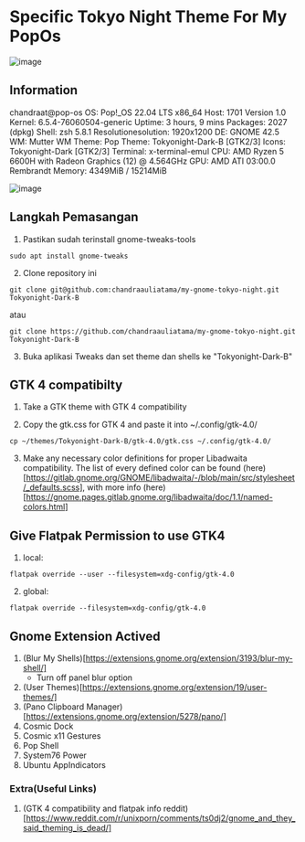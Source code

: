 # Specific Tokyo Night Theme For My PopOs

![image](https://github.com/chandraauliatama/my-gnome-tokyo-night/assets/64741857/f99da353-79d8-4117-b17d-1e00dc8adf18)

## Information

chandraat@pop-os 
OS: Pop!_OS 22.04 LTS x86_64 
Host: 1701 Version 1.0 
Kernel: 6.5.4-76060504-generic 
Uptime: 3 hours, 9 mins 
Packages: 2027 (dpkg) 
Shell: zsh 5.8.1 
Resolutionesolution: 1920x1200 
DE: GNOME 42.5 
WM: Mutter 
WM Theme: Pop 
Theme: Tokyonight-Dark-B [GTK2/3] 
Icons: Tokyonight-Dark [GTK2/3] 
Terminal: x-terminal-emul 
CPU: AMD Ryzen 5 6600H with Radeon Graphics (12) @ 4.564GHz 
GPU: AMD ATI 03:00.0 Rembrandt 
Memory: 4349MiB / 15214MiB 

![image](https://github.com/chandraauliatama/my-gnome-tokyo-night/assets/64741857/036f7c06-d03b-4302-abca-7589ca0023e0)


## Langkah Pemasangan
1. Pastikan sudah terinstall gnome-tweaks-tools
```
sudo apt install gnome-tweaks
```
2. Clone repository ini
```
git clone git@github.com:chandraauliatama/my-gnome-tokyo-night.git Tokyonight-Dark-B
```
atau
```
git clone https://github.com/chandraauliatama/my-gnome-tokyo-night.git Tokyonight-Dark-B
```
3. Buka aplikasi Tweaks dan set theme dan shells ke "Tokyonight-Dark-B"

## GTK 4 compatibilty
1. Take a GTK theme with GTK 4 compatibility

2. Copy the gtk.css for GTK 4 and paste it into ~/.config/gtk-4.0/
```
cp ~/themes/Tokyonight-Dark-B/gtk-4.0/gtk.css ~/.config/gtk-4.0/
```
3. Make any necessary color definitions for proper Libadwaita compatibility. The list of every defined color can be found (here)[https://gitlab.gnome.org/GNOME/libadwaita/-/blob/main/src/stylesheet/_defaults.scss], with more info (here)[https://gnome.pages.gitlab.gnome.org/libadwaita/doc/1.1/named-colors.html]

## Give Flatpak Permission to use GTK4
1. local: 
```
flatpak override --user --filesystem=xdg-config/gtk-4.0
```

2. global: 
```
flatpak override --filesystem=xdg-config/gtk-4.0

```

## Gnome Extension Actived
1. (Blur My Shells)[https://extensions.gnome.org/extension/3193/blur-my-shell/]
    - Turn off panel blur option
2. (User Themes)[https://extensions.gnome.org/extension/19/user-themes/]
3. (Pano Clipboard Manager)[https://extensions.gnome.org/extension/5278/pano/]
4. Cosmic Dock
5. Cosmic x11 Gestures
6. Pop Shell
7. System76 Power
8. Ubuntu AppIndicators


### Extra(Useful Links)
1. (GTK 4 compatibility and flatpak info reddit)[https://www.reddit.com/r/unixporn/comments/ts0dj2/gnome_and_they_said_theming_is_dead/]



